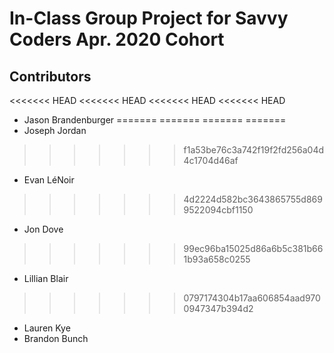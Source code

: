 # In-Class Group Project for Savvy Coders Apr. 2020 Cohort

## Contributors
<<<<<<< HEAD
<<<<<<< HEAD
<<<<<<< HEAD
<<<<<<< HEAD
- Jason Brandenburger
=======
=======
=======
=======
- Joseph Jordan
>>>>>>> f1a53be76c3a742f19f2fd256a04d4c1704d46af
- Evan LéNoir
>>>>>>> 4d2224d582bc3643865755d8699522094cbf1150
- Jon Dove
>>>>>>> 99ec96ba15025d86a6b5c381b661b93a658c0255
- Lillian Blair
>>>>>>> 0797174304b17aa606854aad9700947347b394d2
- Lauren Kye
- Brandon Bunch